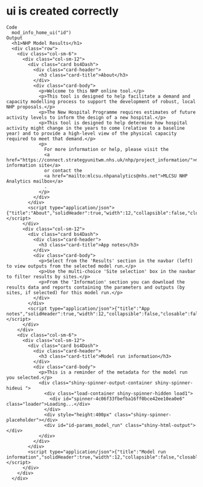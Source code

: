 # ui is created correctly

    Code
      mod_info_home_ui("id")
    Output
      <h1>NHP Model Results</h1>
      <div class="row">
        <div class="col-sm-6">
          <div class="col-sm-12">
            <div class="card bs4Dash">
              <div class="card-header">
                <h3 class="card-title">About</h3>
              </div>
              <div class="card-body">
                <p>Welcome to this NHP online tool.</p>
                <p>This tool is designed to help facilitate a demand and capacity modelling process to support the development of robust, local NHP proposals.</p>
                <p>The New Hospital Programme requires estimates of future activity levels to inform the design of a new hospital.</p>
                <p>This tool is designed to help determine how hospital activity might change in the years to come (relative to a baseline year) and to provide a high-level view of the physical capacity required to meet that demand.</p>
                <p>
                  For more information or help, please visit the
                  <a href="https://connect.strategyunitwm.nhs.uk/nhp/project_information/">model information site</a>
                  or contact the
                  <a href="mailto:mlcsu.nhpanalytics@nhs.net">MLCSU NHP Analytics mailbox</a>
                  .
                </p>
              </div>
            </div>
            <script type="application/json">{"title":"About","solidHeader":true,"width":12,"collapsible":false,"closable":false,"maximizable":false,"gradient":false}</script>
          </div>
          <div class="col-sm-12">
            <div class="card bs4Dash">
              <div class="card-header">
                <h3 class="card-title">App notes</h3>
              </div>
              <div class="card-body">
                <p>Select from the 'Results' section in the navbar (left) to view outputs from the selected model run.</p>
                <p>Use the multi-choice 'Site selection' box in the navbar to filter results by sites.</p>
                <p>From the 'Information' section you can download the results data and reports containing the parameters and outputs (by sites, if selected) for this model run.</p>
              </div>
            </div>
            <script type="application/json">{"title":"App notes","solidHeader":true,"width":12,"collapsible":false,"closable":false,"maximizable":false,"gradient":false}</script>
          </div>
        </div>
        <div class="col-sm-6">
          <div class="col-sm-12">
            <div class="card bs4Dash">
              <div class="card-header">
                <h3 class="card-title">Model run information</h3>
              </div>
              <div class="card-body">
                <p>This is a reminder of the metadata for the model run you selected.</p>
                <div class="shiny-spinner-output-container shiny-spinner-hideui ">
                  <div class="load-container shiny-spinner-hidden load1">
                    <div id="spinner-4c06f33fbefba16ff0bce42ee10ea0e6" class="loader">Loading...</div>
                  </div>
                  <div style="height:400px" class="shiny-spinner-placeholder"></div>
                  <div id="id-params_model_run" class="shiny-html-output"></div>
                </div>
              </div>
            </div>
            <script type="application/json">{"title":"Model run information","solidHeader":true,"width":12,"collapsible":false,"closable":false,"maximizable":false,"gradient":false}</script>
          </div>
        </div>
      </div>

